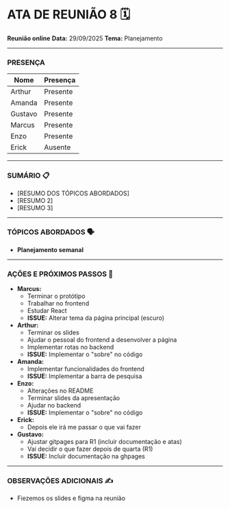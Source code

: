 # ATA DE REUNIÃO 8 🗓️

**Reunião online**
**Data:** 29/09/2025
**Tema:** Planejamento

---

### **PRESENÇA** 

| Nome | Presença |
|---|---|
| Arthur | Presente |
| Amanda | Presente |
| Gustavo | Presente |
| Marcus | Presente |
| Enzo | Presente |
| Erick | Ausente |

---

### **SUMÁRIO** 📋

* [RESUMO DOS TÓPICOS ABORDADOS]
* [RESUMO 2]
* [RESUMO 3]

---

### **TÓPICOS ABORDADOS** 🗣️

* **Planejamento semanal**

---

### **AÇÕES E PRÓXIMOS PASSOS** 🚀

* **Marcus:**
    - Terminar o protótipo
    - Trabalhar no frontend 
    - Estudar React
    - **ISSUE:** Alterar tema da página principal (escuro)
* **Arthur:**
    - Terminar os slides 
    - Ajudar o pessoal do frontend a desenvolver a página
    - Implementar rotas no backend
    - **ISSUE:** Implementar o "sobre" no código
* **Amanda:** 
    - Implementar funcionalidades do frontend
    - **ISSUE:** Implementar a barra de pesquisa
* **Enzo:** 
    - Alterações no README
    - Terminar slides da apresentação
    - Ajudar no backend
    - **ISSUE:** Implementar o "sobre" no código
* **Erick:** 
    - Depois ele irá me passar o que vai fazer
* **Gustavo:** 
    - Ajustar gitpages para R1 (incluir documentação e atas)
    - Vai decidir o que fazer depois de quarta (R1)
    - **ISSUE:** Incluir documentação na ghpages

---

### **OBSERVAÇÕES ADICIONAIS** ✍️
* Fiezemos os slides e figma na reunião
